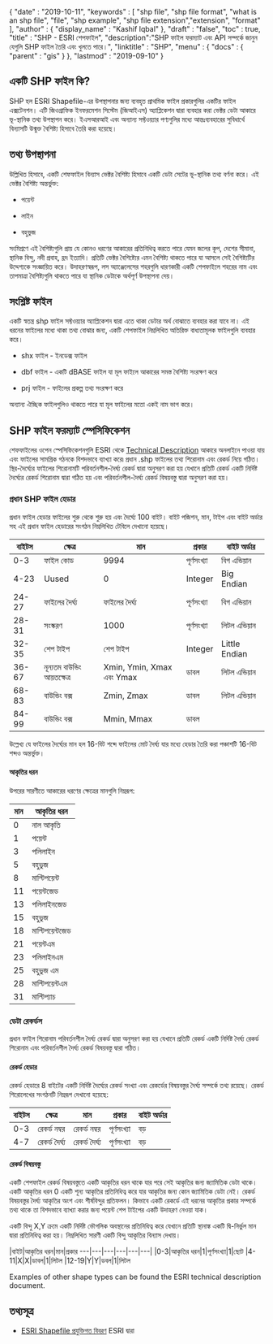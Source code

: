 {
  "date" : "2019-10-11",
  "keywords" : [ "shp file", "shp file format", "what is an shp file", "file", "shp example", "shp file extension","extension", "format" ],
  "author" : {
    "display_name" : "Kashif Iqbal"
},
  "draft" : "false",
  "toc" : true,
  "title" : "SHP - ESRI শেপফাইল",
  "description":"SHP ফাইল ফরম্যাট এবং API সম্পর্কে জানুন যেগুলি SHP ফাইল তৈরি এবং খুলতে পারে।",
  "linktitle" : "SHP",
  "menu" : {
    "docs" : {
      "parent" : "gis"
}
},
  "lastmod" : "2019-09-10"
}

## একটি SHP ফাইল কি?

SHP হল ESRI Shapefile-এর উপস্থাপনার জন্য ব্যবহৃত প্রাথমিক ফাইল প্রকারগুলির একটির ফাইল এক্সটেনশন। এটি জিওগ্রাফিক ইনফরমেশন সিস্টেম (জিআইএস) অ্যাপ্লিকেশন দ্বারা ব্যবহার করা ভেক্টর ডেটা আকারে ভূ-স্থানিক তথ্য উপস্থাপন করে। ইএসআরআই এবং অন্যান্য সফ্টওয়্যার পণ্যগুলির মধ্যে আন্তঃব্যবহারের সুবিধার্থে বিন্যাসটি উন্মুক্ত বৈশিষ্ট্য হিসাবে তৈরি করা হয়েছে।

## তথ্য উপস্থাপনা

উল্লিখিত হিসাবে, একটি শেফফাইল বিন্যাস ভেক্টর বৈশিষ্ট্য হিসাবে একটি ডেটা সেটের ভূ-স্থানিক তথ্য বর্ণনা করে। এই ভেক্টর বৈশিষ্ট্য অন্তর্ভুক্ত:

* পয়েন্ট

* লাইন

* বহুভুজ


সংমিশ্রণে এই বৈশিষ্ট্যগুলি প্রায় যে কোনও ধরণের আকারের প্রতিনিধিত্ব করতে পারে যেমন জলের কূপ, দেশের সীমানা, স্থানিক বিন্দু, নদী প্রবাহ, হ্রদ ইত্যাদি। প্রতিটি ভেক্টর বৈশিষ্ট্যের এমন বৈশিষ্ট্য থাকতে পারে যা আসলে সেই বৈশিষ্ট্যটির উদ্দেশ্যকে সংজ্ঞায়িত করে। উদাহরণস্বরূপ, লস অ্যাঞ্জেলেসের শহরগুলি ধারণকারী একটি শেপফাইলে শহরের নাম এবং তাপমাত্রা বৈশিষ্ট্যগুলি থাকতে পারে যা স্থানিক ডেটাকে অর্থপূর্ণ উপস্থাপনা দেয়।

## সংশ্লিষ্ট ফাইল

একটি স্বতন্ত্র shp ফাইল সফ্টওয়্যার অ্যাপ্লিকেশন দ্বারা এতে থাকা ডেটার অর্থ বোঝাতে ব্যবহার করা যাবে না। এই ধরনের ফাইলের মধ্যে থাকা তথ্য বোঝার জন্য, একটি শেপফাইল নিম্নলিখিত অতিরিক্ত বাধ্যতামূলক ফাইলগুলি ব্যবহার করে।

* shx ফাইল - ইনডেক্স ফাইল

* dbf ফাইল - একটি dBASE ফাইল যা মূল ফাইলে আকারের সমস্ত বৈশিষ্ট্য সংরক্ষণ করে

* prj ফাইল - ফাইলের প্রকল্প তথ্য সংরক্ষণ করে


অন্যান্য ঐচ্ছিক ফাইলগুলিও থাকতে পারে যা মূল ফাইলের মতো একই নাম ভাগ করে।

## SHP ফাইল ফরম্যাট স্পেসিফিকেশন

শেফফাইলের ওপেন স্পেসিফিকেশনগুলি ESRI থেকে [Technical Description](https://www.esri.com/content/dam/esrisites/sitecore-archive/Files/Pdfs/library/whitepapers/pdfs/shapefile.pdf) আকারে অনলাইনে পাওয়া যায় এবং ফাইলের সামগ্রিক গঠনকে বিশদভাবে ব্যাখ্যা করে৷ প্রধান .shp ফাইলের তথ্য শিরোনাম এবং রেকর্ড নিয়ে গঠিত। স্থির-দৈর্ঘ্যের ফাইলের শিরোনামটি পরিবর্তনশীল-দৈর্ঘ্য রেকর্ড দ্বারা অনুসরণ করা হয় যেখানে প্রতিটি রেকর্ড একটি নির্দিষ্ট দৈর্ঘ্যের রেকর্ড শিরোনাম দ্বারা গঠিত হয় এবং পরিবর্তনশীল-দৈর্ঘ্য রেকর্ড বিষয়বস্তু দ্বারা অনুসরণ করা হয়।

### প্রধান SHP ফাইল হেডার

প্রধান ফাইল হেডার ফাইলের শুরু থেকে শুরু হয় এবং দৈর্ঘ্যে 100 বাইট। বাইট পজিশন, মান, টাইপ এবং বাইট অর্ডার সহ এই প্রধান ফাইল হেডারের সংগঠন নিম্নলিখিত টেবিলে দেখানো হয়েছে।


|বাইটস|ক্ষেত্র|মান|প্রকার|বাইট অর্ডার
---|---|---|---|---|
|0-3|ফাইল কোড|9994|পূর্ণসংখ্যা|বিগ এন্ডিয়ান
|4-23|Uused|0|Integer|Big Endian
|24-27|ফাইলের দৈর্ঘ্য|ফাইলের দৈর্ঘ্য|পূর্ণসংখ্যা|বিগ এন্ডিয়ান
|28-31|সংস্করণ|1000|পূর্ণসংখ্যা|লিটল এন্ডিয়ান
|32-35|শেপ টাইপ|শেপ টাইপ|Integer|Little Endian
|36-67|নূন্যতম বাউন্ডিং আয়তক্ষেত্র|Xmin, Ymin, Xmax এবং Ymax|ডাবল|লিটল এন্ডিয়ান
|68-83|বাউন্ডিং বক্স|Zmin, Zmax|ডাবল|লিটল এন্ডিয়ান
|84-99|বাউন্ডিং বক্স|Mmin, Mmax|ডাবল|

উল্লেখ্য যে ফাইলের দৈর্ঘ্যের মান হল 16-বিট শব্দে ফাইলের মোট দৈর্ঘ্য যার মধ্যে হেডার তৈরি করা পঞ্চাশটি 16-বিট শব্দও অন্তর্ভুক্ত।

#### আকৃতির ধরন

উপরের সারণীতে আকারের ধরণের ক্ষেত্রের মানগুলি নিম্নরূপ:


|মান|আকৃতির ধরন
---|---|
|0|নাল আকৃতি
|1|পয়েন্ট
|3|পলিলাইন
|5|বহুভুজ
|8|মাল্টিপয়েন্ট
|11|পয়েন্টজেড
|13|পলিলাইনজেড
|15|বহুভুজ
|18|মাল্টিপয়েন্টজেড
|21|পয়েন্টএম
|23|পলিলাইনএম
|25|বহুভুজ এম
|28|মাল্টিপয়েন্টএম
|31|মাল্টিপ্যাচ

### ডেটা রেকর্ডস ###

প্রধান ফাইল শিরোনাম পরিবর্তনশীল দৈর্ঘ্য রেকর্ড দ্বারা অনুসরণ করা হয় যেখানে প্রতিটি রেকর্ড একটি নির্দিষ্ট দৈর্ঘ্য রেকর্ড শিরোনাম এবং পরিবর্তনশীল দৈর্ঘ্য রেকর্ড বিষয়বস্তু দ্বারা গঠিত।

#### রেকর্ড হেডার ####

রেকর্ড হেডারে 8 বাইটের একটি নির্দিষ্ট দৈর্ঘ্যের রেকর্ড সংখ্যা এবং রেকর্ডের বিষয়বস্তুর দৈর্ঘ্য সম্পর্কে তথ্য রয়েছে। রেকর্ড শিরোলেখের সংগঠনটি নিম্নরূপ দেখানো হয়েছে:


|বাইটস|ক্ষেত্র|মান|প্রকার|বাইট অর্ডার
---|---|---|---|---|
|0-3|রেকর্ড নম্বর|রেকর্ড নম্বর|পূর্ণসংখ্যা|বড়
|4-7|রেকর্ড দৈর্ঘ্য|রেকর্ড দৈর্ঘ্য|পূর্ণসংখ্যা|বড়

#### রেকর্ড বিষয়বস্তু ####

একটি শেপফাইল রেকর্ড বিষয়বস্তুতে একটি আকৃতির ধরন থাকে যার পরে সেই আকৃতির জন্য জ্যামিতিক ডেটা থাকে। একটি আকৃতির ধরন 0 একটি শূন্য আকৃতির প্রতিনিধিত্ব করে যার আকৃতির জন্য কোন জ্যামিতিক ডেটা নেই। রেকর্ড বিষয়বস্তুর দৈর্ঘ্য আকৃতির অংশ এবং শীর্ষবিন্দুর প্রতিফলন। কিভাবে একটি রেকর্ডে এই ধরনের আকৃতির প্রকার সম্পর্কে তথ্য থাকে তা বিশদভাবে ব্যাখ্যা করার জন্য পয়েন্ট শেপ টাইপের একটি উদাহরণ নেওয়া যাক।

একটি বিন্দু X,Y ক্রমে একটি নির্দিষ্ট ভৌগলিক অবস্থানের প্রতিনিধিত্ব করে যেখানে প্রতিটি স্থানাঙ্ক একটি দ্বি-নির্ভুল মান দ্বারা প্রতিনিধিত্ব করা হয়। নিম্নলিখিত সারণী একটি বিন্দু আকৃতির বিন্যাস দেখায়।


|বাইট|আকৃতির ধরন|মান|প্রকার
---|---|---|---|---|---|
|0-3|আকৃতির ধরন|1|পূর্ণসংখ্যা|1|ছোট
|4-11|X|X|ডাবল|1|লিটল
|12-19|Y|Y|ডবল|1|লিটল

Examples of other shape types can be found the ESRI technical description document.

## তথ্যসূত্র ##

* [ESRI Shapefile প্রযুক্তিগত বিবরণ](https://www.esri.com/content/dam/esrisites/sitecore-archive/Files/Pdfs/library/whitepapers/pdfs/shapefile.pdf) ESRI দ্বারা


